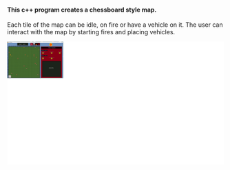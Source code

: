 #### This c++ program creates a chessboard style map.
Each tile of the map can be idle, on fire or have a vehicle on it.
The user can interact with the map by starting fires and placing vehicles.

<img src="Screenshot.png" alt="Image " width="850" height="whatever">